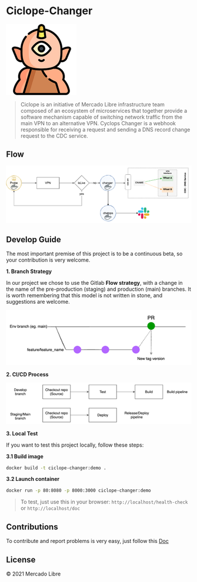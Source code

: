 # Ciclope-Changer
![img.png](assets/img.png)
> Ciclope is an initiative of Mercado Libre infrastructure team composed of an ecosystem of microservices that together provide a software mechanism capable of switching network traffic from the main VPN to an alternative VPN.
> Cyclops Changer is a webhook responsible for receiving a request and sending a DNS record change request to the CDC service.

## Flow
![img.png](assets/flow-img.png)

## Develop Guide
The most important premise of this project is to be a continuous beta, so your contribution is very welcome.

**1. Branch Strategy**

In our project we chose to use the Gitlab **Flow strategy**, with a change in the name of the pre-production (staging) and production (main) branches.
It is worth remembering that this model is not written in stone, and suggestions are welcome.

![img.png](assets/branch-strategy-img.png)

**2. CI/CD Process**

![img.png](assets/pipelines-img.png)

**3. Local Test**

If you want to test this project locally, follow these steps:

**3.1 Build image**

```bash
docker build -t ciclope-changer:demo .
```

**3.2 Launch container**

```bash
docker run -p 80:8080 -p 8000:3000 ciclope-changer:demo
```

> To test, just use this in your browser: `http://localhost/health-check` or `http://localhost/doc`

## Contributions

To contribute and report problems is very easy, just follow this [Doc](docs/contribution/README.md)

## License

© 2021 Mercado Libre
